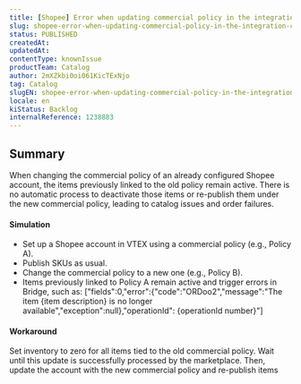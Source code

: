 ```yaml
---
title: [Shopee] Error when updating commercial policy in the integration card setup
slug: shopee-error-when-updating-commercial-policy-in-the-integration-card-setup
status: PUBLISHED
createdAt: 
updatedAt: 
contentType: knownIssue
productTeam: Catalog
author: 2mXZkbi0oi061KicTExNjo
tag: Catalog
slugEN: shopee-error-when-updating-commercial-policy-in-the-integration-card-setup
locale: en
kiStatus: Backlog
internalReference: 1238883
---
```


## Summary


When changing the commercial policy of an already configured Shopee account, the items previously linked to the old policy remain active. There is no automatic process to deactivate those items or re-publish them under the new commercial policy, leading to catalog issues and order failures.


#### Simulation



- Set up a Shopee account in VTEX using a commercial policy (e.g., Policy A).
- Publish SKUs as usual.
- Change the commercial policy to a new one (e.g., Policy B).
- Items previously linked to Policy A remain active and trigger errors in Bridge, such as:
["fields":0,"error":{"code":"ORDoo2","message":"The item {item description} is no longer available","exception":null},"operationId": {operationId number}"]


#### Workaround


Set inventory to zero for all items tied to the old commercial policy.
Wait until this update is successfully processed by the marketplace.
Then, update the account with the new commercial policy and re-publish items




